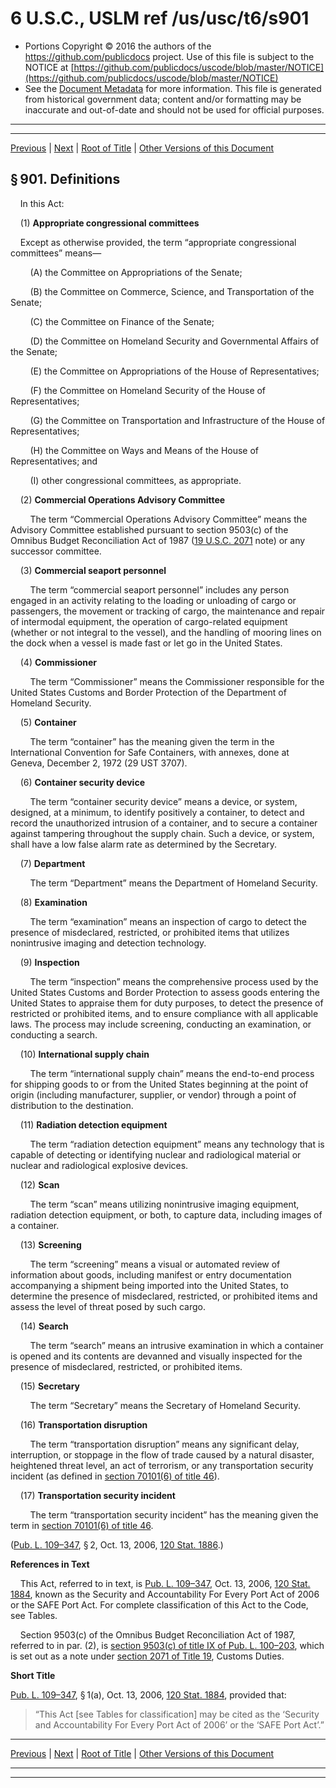 ---
---

# 6 U.S.C., USLM ref /us/usc/t6/s901

* Portions Copyright © 2016 the authors of the https://github.com/publicdocs project.
  Use of this file is subject to the NOTICE at [https://github.com/publicdocs/uscode/blob/master/NOTICE](https://github.com/publicdocs/uscode/blob/master/NOTICE)
* See the [Document Metadata](././../../../..//README.md) for more information.
  This file is generated from historical government data; content and/or formatting may be inaccurate and out-of-date and should not be used for official purposes.

----------
----------

[Previous](./../../../..//us/usc/t6/ch3/m__us_usc_t6_ch3.md) | [Next](./../../../..//us/usc/t6/ch3/schI/m__us_usc_t6_ch3_schI.md) | [Root of Title](./../../../../) | [Other Versions of this Document](https://publicdocs.github.io/go/links?ns=uslm&ref=%2Fus%2Fusc%2Ft6%2Fs901)

## § 901. Definitions

    In this Act:

    (1) __Appropriate congressional committees__ 

    Except as otherwise provided, the term “appropriate congressional committees” means—

        (A) the Committee on Appropriations of the Senate;

        (B) the Committee on Commerce, Science, and Transportation of the Senate;

        (C) the Committee on Finance of the Senate;

        (D) the Committee on Homeland Security and Governmental Affairs of the Senate;

        (E) the Committee on Appropriations of the House of Representatives;

        (F) the Committee on Homeland Security of the House of Representatives;

        (G) the Committee on Transportation and Infrastructure of the House of Representatives;

        (H) the Committee on Ways and Means of the House of Representatives; and

        (I) other congressional committees, as appropriate.

    (2) __Commercial Operations Advisory Committee__ 

        The term “Commercial Operations Advisory Committee” means the Advisory Committee established pursuant to section 9503(c) of the Omnibus Budget Reconciliation Act of 1987 ([19 U.S.C. 2071][/us/usc/t19/s2071] note) or any successor committee.

    (3) __Commercial seaport personnel__ 

        The term “commercial seaport personnel” includes any person engaged in an activity relating to the loading or unloading of cargo or passengers, the movement or tracking of cargo, the maintenance and repair of intermodal equipment, the operation of cargo-related equipment (whether or not integral to the vessel), and the handling of mooring lines on the dock when a vessel is made fast or let go in the United States.

    (4) __Commissioner__ 

        The term “Commissioner” means the Commissioner responsible for the United States Customs and Border Protection of the Department of Homeland Security.

    (5) __Container__ 

        The term “container” has the meaning given the term in the International Convention for Safe Containers, with annexes, done at Geneva, December 2, 1972 (29 UST 3707).

    (6) __Container security device__ 

        The term “container security device” means a device, or system, designed, at a minimum, to identify positively a container, to detect and record the unauthorized intrusion of a container, and to secure a container against tampering throughout the supply chain. Such a device, or system, shall have a low false alarm rate as determined by the Secretary.

    (7) __Department__ 

        The term “Department” means the Department of Homeland Security.

    (8) __Examination__ 

        The term “examination” means an inspection of cargo to detect the presence of misdeclared, restricted, or prohibited items that utilizes nonintrusive imaging and detection technology.

    (9) __Inspection__ 

        The term “inspection” means the comprehensive process used by the United States Customs and Border Protection to assess goods entering the United States to appraise them for duty purposes, to detect the presence of restricted or prohibited items, and to ensure compliance with all applicable laws. The process may include screening, conducting an examination, or conducting a search.

    (10) __International supply chain__ 

        The term “international supply chain” means the end-to-end process for shipping goods to or from the United States beginning at the point of origin (including manufacturer, supplier, or vendor) through a point of distribution to the destination.

    (11) __Radiation detection equipment__ 

        The term “radiation detection equipment” means any technology that is capable of detecting or identifying nuclear and radiological material or nuclear and radiological explosive devices.

    (12) __Scan__ 

        The term “scan” means utilizing nonintrusive imaging equipment, radiation detection equipment, or both, to capture data, including images of a container.

    (13) __Screening__ 

        The term “screening” means a visual or automated review of information about goods, including manifest or entry documentation accompanying a shipment being imported into the United States, to determine the presence of misdeclared, restricted, or prohibited items and assess the level of threat posed by such cargo.

    (14) __Search__ 

        The term “search” means an intrusive examination in which a container is opened and its contents are devanned and visually inspected for the presence of misdeclared, restricted, or prohibited items.

    (15) __Secretary__ 

        The term “Secretary” means the Secretary of Homeland Security.

    (16) __Transportation disruption__ 

        The term “transportation disruption” means any significant delay, interruption, or stoppage in the flow of trade caused by a natural disaster, heightened threat level, an act of terrorism, or any transportation security incident (as defined in [section 70101(6) of title 46][/us/usc/t46/s70101/6]).

    (17) __Transportation security incident__ 

        The term “transportation security incident” has the meaning given the term in [section 70101(6) of title 46][/us/usc/t46/s70101/6].

([Pub. L. 109–347][/us/pl/109/347], § 2, Oct. 13, 2006, [120 Stat. 1886][/us/stat/120/1886].)

 __References in Text__ 

    This Act, referred to in text, is [Pub. L. 109–347][/us/pl/109/347], Oct. 13, 2006, [120 Stat. 1884][/us/stat/120/1884], known as the Security and Accountability For Every Port Act of 2006 or the SAFE Port Act. For complete classification of this Act to the Code, see Tables.

    Section 9503(c) of the Omnibus Budget Reconciliation Act of 1987, referred to in par. (2), is [section 9503(c) of title IX of Pub. L. 100–203][/us/pl/100/203/tIX/s9503/c], which is set out as a note under [section 2071 of Title 19][/us/usc/t19/s2071], Customs Duties.

 __Short Title__ 

[Pub. L. 109–347][/us/pl/109/347], § 1(a), Oct. 13, 2006, [120 Stat. 1884][/us/stat/120/1884], provided that: 

> “This Act \[see Tables for classification\] may be cited as the ‘Security and Accountability For Every Port Act of 2006’ or the ‘SAFE Port Act’.”

----------

[Previous](./../../../..//us/usc/t6/ch3/m__us_usc_t6_ch3.md) | [Next](./../../../..//us/usc/t6/ch3/schI/m__us_usc_t6_ch3_schI.md) | [Root of Title](./../../../../) | [Other Versions of this Document](https://publicdocs.github.io/go/links?ns=uslm&ref=%2Fus%2Fusc%2Ft6%2Fs901)

----------
----------

[/us/usc/t19/s2071]: https://publicdocs.github.io/go/links?ns=uslm&ref=%2Fus%2Fusc%2Ft19%2Fs2071
[/us/usc/t46/s70101/6]: https://publicdocs.github.io/go/links?ns=uslm&ref=%2Fus%2Fusc%2Ft46%2Fs70101%2F6
[/us/usc/t46/s70101/6]: https://publicdocs.github.io/go/links?ns=uslm&ref=%2Fus%2Fusc%2Ft46%2Fs70101%2F6
[/us/pl/109/347]: https://publicdocs.github.io/go/links?ns=uslm&ref=%2Fus%2Fpl%2F109%2F347
[/us/stat/120/1886]: https://publicdocs.github.io/go/links?ns=uslm&ref=%2Fus%2Fstat%2F120%2F1886
[/us/pl/109/347]: https://publicdocs.github.io/go/links?ns=uslm&ref=%2Fus%2Fpl%2F109%2F347
[/us/stat/120/1884]: https://publicdocs.github.io/go/links?ns=uslm&ref=%2Fus%2Fstat%2F120%2F1884
[/us/pl/100/203/tIX/s9503/c]: https://publicdocs.github.io/go/links?ns=uslm&ref=%2Fus%2Fpl%2F100%2F203%2FtIX%2Fs9503%2Fc
[/us/usc/t19/s2071]: https://publicdocs.github.io/go/links?ns=uslm&ref=%2Fus%2Fusc%2Ft19%2Fs2071
[/us/pl/109/347]: https://publicdocs.github.io/go/links?ns=uslm&ref=%2Fus%2Fpl%2F109%2F347
[/us/stat/120/1884]: https://publicdocs.github.io/go/links?ns=uslm&ref=%2Fus%2Fstat%2F120%2F1884


